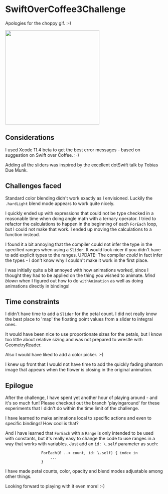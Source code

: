 # SwiftOverCoffee3Challenge

Apologies for the choppy gif. :-)

<img src="https://j.gifs.com/71wM6w.gif" width="300" />

## Considerations

I used Xcode 11.4 beta to get the best error messages - based on suggestion on Swift over Coffee. :-)

Adding all the sliders was inspired by the excellent dotSwift talk by Tobias Due Munk.

## Challenges faced

Standard color blending didn't work exactly as I envisioned. Luckily the `.hardLight` blend mode appears to work quite nicely.

I quickly ended up with expressions that could not be type checked in a reasonable time when doing angle math with a ternary operator. 
I tried to refactor the calculations to happen in the beginning of each `ForEach` loop, but I could not make that work. 
I ended up moving the calculations to a function instead.

I found it a bit annoying that the compiler could not infer the type in the specified ranges when using a `Slider`. It would look nicer if you didn't have to add explicit types to the ranges. UPDATE: The compiler _could_ in fact infer the types - I don't know why I couldn't make it work in the first place.

I was initially quite a bit annoyed with how animations worked, since I thought they had to be applied on the thing you wished to animate. *Mind blown* when I figured out how to do `withAnimation` as well as doing animations directly in bindings!

## Time constraints 

I didn't have time to add a `Slider` for the petal count. I did not really know the best place to 'map' the floating point values from a slider to integral ones.

It would have been nice to use proportionate sizes for the petals, but I know too little about relative sizing and was not prepared to wrestle with GeometryReader.

Also I would have liked to add a color picker. :-)

I knew up front that I would not have time to add the quickly fading phantom image that appears when the flower is closing in the original animation.

## Epilogue

After the challenge, I have spent yet another hour of playing around - and it's so much fun!
Please checkout out the branch 'playingaround' for these experiments that I didn't do within the time limit of the challenge.

I have learned to make animations local to specific actions and even to specific bindings! How cool is that?

And I have learned that `ForEach` with a `Range` is only intended to be used with constants, but it's really easy to change the code to use ranges in a way that works with variables. Just add an `id: \.self` parameter as such:

```
                ForEach(0 ..< count, id: \.self) { index in
                    ...
                }
```

I have made petal counts, color, opacity and blend modes adjustable among other things.

Looking forward to playing with it even more! :-)
